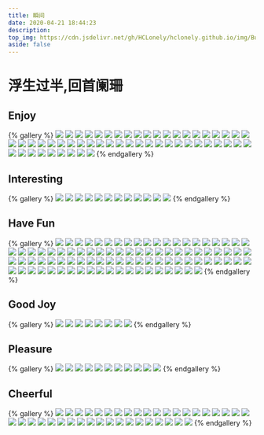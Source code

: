 ```yaml
---
title: 瞬间
date: 2020-04-21 18:44:23
description:
top_img: https://cdn.jsdelivr.net/gh/HCLonely/hclonely.github.io/img/Butterfly/056.webp
aside: false
---
```

# 浮生过半,回首阑珊

## Enjoy
{% gallery %}
![](https://cdn.jsdelivr.net/gh/Mroranges/MyPictureHome/imgs/202111012213955.jpg)
![](https://cdn.jsdelivr.net/gh/Mroranges/MyPictureHome/imgs/202111012213957.jpg)
![](https://cdn.jsdelivr.net/gh/Mroranges/MyPictureHome/imgs/202111012213959.jpg)
![](https://cdn.jsdelivr.net/gh/Mroranges/MyPictureHome/imgs/202111012213960.jpg)
![](https://cdn.jsdelivr.net/gh/Mroranges/MyPictureHome/imgs/202111012213961.jpg)
![](https://cdn.jsdelivr.net/gh/Mroranges/MyPictureHome/imgs/202111012213962.jpg)
![](https://cdn.jsdelivr.net/gh/Mroranges/MyPictureHome/imgs/202111012213963.jpg)
![](https://cdn.jsdelivr.net/gh/Mroranges/MyPictureHome/imgs/202111012213964.jpg)
![](https://cdn.jsdelivr.net/gh/Mroranges/MyPictureHome/imgs/202111012213965.jpg)
![](https://cdn.jsdelivr.net/gh/Mroranges/MyPictureHome/imgs/202111012213966.jpg)
![](https://cdn.jsdelivr.net/gh/Mroranges/MyPictureHome/imgs/202111012213967.jpg)
![](https://cdn.jsdelivr.net/gh/Mroranges/MyPictureHome/imgs/202111012213968.jpg)
![](https://cdn.jsdelivr.net/gh/Mroranges/MyPictureHome/imgs/202111012213969.jpg)
![](https://cdn.jsdelivr.net/gh/Mroranges/MyPictureHome/imgs/202111012213970.jpg)
![](https://cdn.jsdelivr.net/gh/Mroranges/MyPictureHome/imgs/202111012213971.jpg)
![](https://cdn.jsdelivr.net/gh/Mroranges/MyPictureHome/imgs/202111012213972.jpg)
![](https://cdn.jsdelivr.net/gh/Mroranges/MyPictureHome/imgs/202111012213973.jpg)
![](https://cdn.jsdelivr.net/gh/Mroranges/MyPictureHome/imgs/202111012213974.jpg)
![](https://cdn.jsdelivr.net/gh/Mroranges/MyPictureHome/imgs/202111012213975.jpg)
![](https://cdn.jsdelivr.net/gh/Mroranges/MyPictureHome/imgs/202111012213976.jpg)
![](https://cdn.jsdelivr.net/gh/Mroranges/MyPictureHome/imgs/202111012213977.jpg)
![](https://cdn.jsdelivr.net/gh/Mroranges/MyPictureHome/imgs/202111012213978.jpg)
![](https://cdn.jsdelivr.net/gh/Mroranges/MyPictureHome/imgs/202111012213979.jpg)
![](https://cdn.jsdelivr.net/gh/Mroranges/MyPictureHome/imgs/202111012213980.jpg)
![](https://cdn.jsdelivr.net/gh/Mroranges/MyPictureHome/imgs/202111012213981.jpg)
![](https://cdn.jsdelivr.net/gh/Mroranges/MyPictureHome/imgs/202111012213982.jpg)
![](https://cdn.jsdelivr.net/gh/Mroranges/MyPictureHome/imgs/202111012213983.jpg)
![](https://cdn.jsdelivr.net/gh/Mroranges/MyPictureHome/imgs/202111012213984.jpg)
![](https://cdn.jsdelivr.net/gh/Mroranges/MyPictureHome/imgs/202111012213985.jpg)
![](https://cdn.jsdelivr.net/gh/Mroranges/MyPictureHome/imgs/202111012213986.jpg)
![](https://cdn.jsdelivr.net/gh/Mroranges/MyPictureHome/imgs/202111012213987.jpg)
![](https://cdn.jsdelivr.net/gh/Mroranges/MyPictureHome/imgs/202111012213988.jpg)
![](https://cdn.jsdelivr.net/gh/Mroranges/MyPictureHome/imgs/202111012213990.jpg)
![](https://cdn.jsdelivr.net/gh/Mroranges/MyPictureHome/imgs/202111012213991.jpg)
![](https://cdn.jsdelivr.net/gh/Mroranges/MyPictureHome/imgs/202111012213992.jpg)
![](https://cdn.jsdelivr.net/gh/Mroranges/MyPictureHome/imgs/202111012213993.jpg)
![](https://cdn.jsdelivr.net/gh/Mroranges/MyPictureHome/imgs/202111012213994.jpg)
![](https://cdn.jsdelivr.net/gh/Mroranges/MyPictureHome/imgs/202111012213995.jpg)
![](https://cdn.jsdelivr.net/gh/Mroranges/MyPictureHome/imgs/202111012213996.jpg)
![](https://cdn.jsdelivr.net/gh/Mroranges/MyPictureHome/imgs/202111012213997.jpg)
![](https://cdn.jsdelivr.net/gh/Mroranges/MyPictureHome/imgs/202111012213998.jpg)
![](https://cdn.jsdelivr.net/gh/Mroranges/MyPictureHome/imgs/202111012213999.jpg)
![](https://cdn.jsdelivr.net/gh/Mroranges/MyPictureHome/imgs/202111012213000.jpg)
![](https://cdn.jsdelivr.net/gh/Mroranges/MyPictureHome/imgs/202111012213001.jpg)
![](https://cdn.jsdelivr.net/gh/Mroranges/MyPictureHome/imgs/202111012213002.jpg)
![](https://cdn.jsdelivr.net/gh/Mroranges/MyPictureHome/imgs/202111012213003.jpg)
![](https://cdn.jsdelivr.net/gh/Mroranges/MyPictureHome/imgs/202111012213006.jpg)
![](https://cdn.jsdelivr.net/gh/Mroranges/MyPictureHome/imgs/202111012231543.jpg)
![](https://cdn.jsdelivr.net/gh/Mroranges/MyPictureHome/imgs/202111012231542.jpg)
![](https://cdn.jsdelivr.net/gh/Mroranges/MyPictureHome/imgs/202111012231541.jpg)
![](https://cdn.jsdelivr.net/gh/Mroranges/MyPictureHome/imgs/202111012231540.jpg)
![](https://cdn.jsdelivr.net/gh/Mroranges/MyPictureHome/imgs/202111012231536.jpg)
![](https://cdn.jsdelivr.net/gh/Mroranges/MyPictureHome/imgs/202111012231539.jpg)
![](https://cdn.jsdelivr.net/gh/Mroranges/MyPictureHome/imgs/202111012231538.jpg)
{% endgallery %}


## Interesting
{% gallery %}
![](https://cdn.jsdelivr.net/gh/Mroranges/MyPictureHome/imgs/202111012135794.JPG)
![](https://cdn.jsdelivr.net/gh/Mroranges/MyPictureHome/imgs/202111012135797.JPG)
![](https://cdn.jsdelivr.net/gh/Mroranges/MyPictureHome/imgs/202111012135798.JPG)
![](https://cdn.jsdelivr.net/gh/Mroranges/MyPictureHome/imgs/202111012135799.JPG)
![](https://cdn.jsdelivr.net/gh/Mroranges/MyPictureHome/imgs/202111012135800.JPG)
![](https://cdn.jsdelivr.net/gh/Mroranges/MyPictureHome/imgs/202111012135801.JPG)
![](https://cdn.jsdelivr.net/gh/Mroranges/MyPictureHome/imgs/202111012135802.JPG)
![](https://cdn.jsdelivr.net/gh/Mroranges/MyPictureHome/imgs/202111012135803.JPG)
![](https://cdn.jsdelivr.net/gh/Mroranges/MyPictureHome/imgs/202111012135804.JPG)
![](https://cdn.jsdelivr.net/gh/Mroranges/MyPictureHome/imgs/202111012135805.JPG)
![](https://cdn.jsdelivr.net/gh/Mroranges/MyPictureHome/imgs/202111012135806.JPG)
![](https://cdn.jsdelivr.net/gh/Mroranges/MyPictureHome/imgs/202111012135807.JPG)
{% endgallery %}

## Have Fun
{% gallery %}
![](/img/myOwnPic/like/1.jpg)
![](/img/myOwnPic/like/2.jpg)
![](/img/myOwnPic/like/3.jpg)
![](/img/myOwnPic/like/5.jpg)
![](/img/myOwnPic/like/6.jpg)
![](/img/myOwnPic/like/7.jpg)
![](/img/myOwnPic/like/8.jpg)
![](/img/myOwnPic/like/9.jpg)
![](/img/myOwnPic/like/10.jpg)
![](/img/myOwnPic/like/11.jpg)
![](/img/myOwnPic/like/12.jpg)
![](/img/myOwnPic/like/13.jpg)
![](/img/myOwnPic/like/14.jpg)
![](/img/myOwnPic/like/15.jpg)
![](/img/myOwnPic/like/16.jpg)
![](/img/myOwnPic/like/17.jpg)
![](/img/myOwnPic/like/18.jpg)
![](/img/myOwnPic/like/19.jpg)
![](/img/myOwnPic/like/20.jpg)
![](/img/myOwnPic/like/21.jpg)
![](/img/myOwnPic/like/22.jpg)
![](/img/myOwnPic/like/23.jpg)
![](/img/myOwnPic/like/24.jpg)
![](/img/myOwnPic/like/25.jpg)
![](/img/myOwnPic/like/26.jpg)
![](/img/myOwnPic/like/27.jpg)
![](/img/myOwnPic/like/28.jpg)
![](/img/myOwnPic/like/29.jpg)
![](/img/myOwnPic/like/30.jpg)
![](/img/myOwnPic/like/31.jpg)
![](/img/myOwnPic/like/32.jpg)
![](/img/myOwnPic/like/33.jpg)
![](/img/myOwnPic/like/34.jpg)
![](/img/myOwnPic/like/35.jpg)
![](/img/myOwnPic/like/36.jpg)
![](/img/myOwnPic/like/37.jpg)
![](/img/myOwnPic/like/38.jpg)
![](/img/myOwnPic/like/39.jpg)
![](/img/myOwnPic/like/40.jpg)
![](/img/myOwnPic/like/41.jpg)
![](/img/myOwnPic/like/42.jpg)
![](/img/myOwnPic/like/43.jpg)
![](/img/myOwnPic/like/45.jpg)
![](/img/myOwnPic/like/46.jpg)
![](/img/myOwnPic/like/47.jpg)
![](/img/myOwnPic/like/48.jpg)
![](/img/myOwnPic/like/49.jpg)
![](/img/myOwnPic/like/50.jpg)
![](/img/myOwnPic/like/51.jpg)
![](/img/myOwnPic/like/52.jpg)
![](/img/myOwnPic/like/53.jpg)
![](/img/myOwnPic/like/54.jpg)
![](/img/myOwnPic/like/55.jpg)
![](/img/myOwnPic/like/56.jpg)
![](/img/myOwnPic/like/57.jpg)
![](/img/myOwnPic/like/58.jpg)
![](/img/myOwnPic/like/59.jpg)
![](/img/myOwnPic/like/60.jpg)
![](/img/myOwnPic/like/61.jpg)
![](/img/myOwnPic/like/62.jpg)
![](/img/myOwnPic/like/63.jpg)
![](/img/myOwnPic/like/64.jpg)
![](/img/myOwnPic/like/65.jpg)
![](/img/myOwnPic/like/66.jpg)
![](/img/myOwnPic/like/67.jpg)
![](/img/myOwnPic/like/68.jpg)
![](/img/myOwnPic/like/69.jpg)
![](/img/myOwnPic/like/70.jpg)
![](/img/myOwnPic/like/71.jpg)
![](/img/myOwnPic/like/72.jpg)
![](/img/myOwnPic/like/73.jpg)
![](/img/myOwnPic/like/74.jpg)
![](/img/myOwnPic/like/75.jpg)
![](/img/myOwnPic/like/76.jpg)
![](/img/myOwnPic/like/77.jpg)
![](/img/myOwnPic/like/78.jpg)
![](/img/myOwnPic/like/79.jpg)
![](/img/myOwnPic/like/80.jpg)
![](/img/myOwnPic/like/81.jpg)
![](/img/myOwnPic/like/82.jpg)
![](/img/myOwnPic/like/83.jpg)
![](/img/myOwnPic/like/84.jpg)
![](/img/myOwnPic/like/85.jpg)
![](/img/myOwnPic/like/86.jpg)
![](/img/myOwnPic/like/87.jpg)
![](/img/myOwnPic/like/88.jpg)
![](/img/myOwnPic/like/89.jpg)
![](/img/myOwnPic/like/90.jpg)
![](/img/myOwnPic/like/91.jpg)
![](https://cdn.jsdelivr.net/gh/Mroranges/MyPictureHome/imgs/202111012135796.JPG)
{% endgallery %}


## Good Joy
{% gallery %}
![](/img/myOwnPic/202110/1.jpg)
![](/img/myOwnPic/202110/2.jpg)
![](/img/myOwnPic/202110/3.jpg)
![](/img/myOwnPic/202110/5.jpg)
![](/img/myOwnPic/202110/6.jpg)
![](/img/myOwnPic/202110/7.jpg)
![](/img/myOwnPic/202110/8.jpg)
![](/img/myOwnPic/202110/9.jpg)
{% endgallery %}


## Pleasure
{% gallery %}
![](/img/myOwnPic/202109/1.jpg)
![](/img/myOwnPic/202109/2.jpg)
![](/img/myOwnPic/202109/3.jpg)
![](/img/myOwnPic/202109/5.jpg)
![](/img/myOwnPic/202109/6.jpg)
![](/img/myOwnPic/202109/7.jpg)
![](/img/myOwnPic/202109/8.jpg)
![](/img/myOwnPic/202109/9.jpg)
![](/img/myOwnPic/202109/10.jpg)
![](/img/myOwnPic/202109/11.jpg)
![](/img/myOwnPic/202109/12.jpg)
{% endgallery %}


## Cheerful
{% gallery %}
![](/img/myOwnPic/202108ago/1.jpg)
![](/img/myOwnPic/202108ago/2.jpg)
![](/img/myOwnPic/202108ago/3.jpg)
![](/img/myOwnPic/202108ago/5.jpg)
![](/img/myOwnPic/202108ago/6.jpg)
![](/img/myOwnPic/202108ago/7.jpg)
![](/img/myOwnPic/202108ago/8.jpg)
![](/img/myOwnPic/202108ago/9.jpg)
![](/img/myOwnPic/202108ago/10.jpg)
![](/img/myOwnPic/202108ago/11.jpg)
![](/img/myOwnPic/202108ago/12.jpg)
![](/img/myOwnPic/202108ago/13.jpg)
![](/img/myOwnPic/202108ago/14.jpg)
![](/img/myOwnPic/202108ago/15.jpg)
![](/img/myOwnPic/202108ago/16.jpg)
![](/img/myOwnPic/202108ago/17.jpg)
![](/img/myOwnPic/202108ago/18.jpg)
![](/img/myOwnPic/202108ago/19.jpg)
![](/img/myOwnPic/202108ago/20.jpg)
![](/img/myOwnPic/202108ago/21.jpg)
![](/img/myOwnPic/202108ago/22.jpg)
![](/img/myOwnPic/202108ago/23.jpg)
![](/img/myOwnPic/202108ago/24.jpg)
![](/img/myOwnPic/202108ago/25.jpg)
![](/img/myOwnPic/202108ago/26.jpg)
![](/img/myOwnPic/202108ago/27.jpg)
![](/img/myOwnPic/202108ago/28.jpg)
![](/img/myOwnPic/202108ago/29.jpg)
![](/img/myOwnPic/202108ago/30.jpg)
![](/img/myOwnPic/202108ago/31.jpg)
![](/img/myOwnPic/202108ago/32.jpg)
![](/img/myOwnPic/202108ago/33.jpg)
![](/img/myOwnPic/202108ago/34.jpg)
![](/img/myOwnPic/202108ago/35.jpg)
![](/img/myOwnPic/202108ago/36.jpg)
![](/img/myOwnPic/202108ago/37.jpg)
![](/img/myOwnPic/202108ago/38.jpg)
![](/img/myOwnPic/202108ago/39.jpg)
![](/img/myOwnPic/202108ago/40.jpg)
{% endgallery %}



